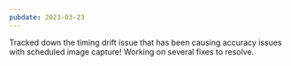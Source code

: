 ```yaml
---
pubdate: 2023-03-23
---
```


Tracked down the timing drift issue that has been causing accuracy issues with scheduled image capture!  Working on several fixes to resolve.